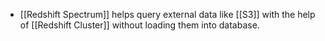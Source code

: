 - [[Redshift Spectrum]] helps query external data like [[S3]] with the help of [[Redshift Cluster]] without loading them into database.